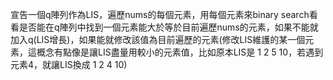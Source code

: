 宣告一個q陣列作為LIS，遍歷nums的每個元素，用每個元素來binary search看看是否能在q陣列中找到一個元素能大於等於目前遍歷nums的元素，如果不能就加入q(LIS增長)，如果能就修改該值為目前遍歷的元素(修改LIS維護的某一個元素，這概念有點像是讓LIS盡量用較小的元素值，比如原本LIS是 1 2 5 10，若遇到元素4，就讓LIS換成 1 2 4 10)
